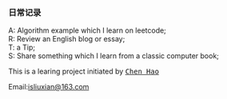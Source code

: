 ### 日常记录
A: Algorithm example which I learn on leetcode;<br/>
R: Review an English blog or essay;<br/>
T: a Tip;<br/>
S: Share something which I learn from a classic computer book;<br/>

This is a learing project initiated by <kbd>[Chen Hao](https://weibo.com/haoel?is_hot=1&sudaref=github.com&display=0&retcode=6102)</kbd>


Email:isliuxian@163.com

